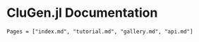 # CluGen.jl Documentation

```@contents
Pages = ["index.md", "tutorial.md", "gallery.md", "api.md"]
```

